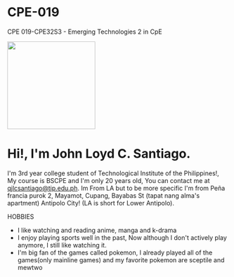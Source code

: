 # CPE-019
CPE 019-CPE32S3 - Emerging Technologies 2 in CpE

<img src="https://github.com/santiagojlc/CPE-019/assets/157887590/4a4762b7-7f2a-474d-a392-fc94de40f81a" width="200" />

Hi!, I'm John Loyd C. Santiago.
======================================

I'm 3rd year college student of Technological Institute of the Philippines!, My course is BSCPE and I'm only 20 years old, You can contact me at [qjlcsantiago@tip.edu.ph](mailto:qjlcsantiago@tip.edu.ph). Im From LA but to be more specific I'm from Peña francia purok 2, Mayamot, Cupang, Bayabas St (tapat nang alma's apartment) Antipolo City! (LA is short for Lower Antipolo).

HOBBIES
* I like watching and reading anime, manga and k-drama
* I enjoy playing sports well in the past, Now although I don't actively play anymore, I still like watching it.
* I'm big fan of the games called pokemon, I already played all of the games(only mainline games) and my favorite pokemon are sceptile and mewtwo



